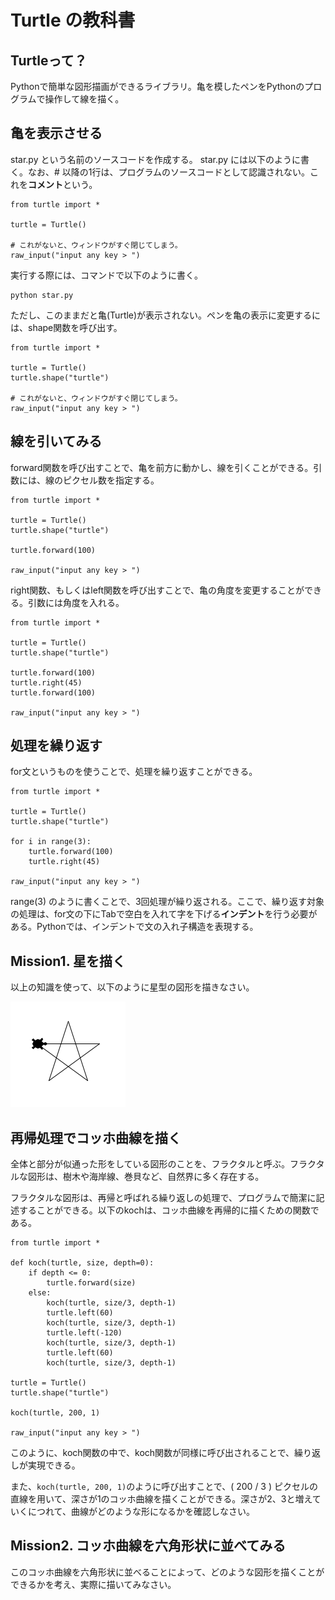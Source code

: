 # Turtle の教科書




## Turtleって？
Pythonで簡単な図形描画ができるライブラリ。亀を模したペンをPythonのプログラムで操作して線を描く。




## 亀を表示させる
star.py という名前のソースコードを作成する。
star.py には以下のように書く。なお、# 以降の1行は、プログラムのソースコードとして認識されない。これを**コメント**という。

```
from turtle import *

turtle = Turtle()

# これがないと、ウィンドウがすぐ閉じてしまう。
raw_input("input any key > ")

```

実行する際には、コマンドで以下のように書く。

```
python star.py
```





ただし、このままだと亀(Turtle)が表示されない。ペンを亀の表示に変更するには、shape関数を呼び出す。

```
from turtle import *

turtle = Turtle()
turtle.shape("turtle")

# これがないと、ウィンドウがすぐ閉じてしまう。
raw_input("input any key > ")

```




## 線を引いてみる
forward関数を呼び出すことで、亀を前方に動かし、線を引くことができる。引数には、線のピクセル数を指定する。

```
from turtle import *

turtle = Turtle()
turtle.shape("turtle")

turtle.forward(100)

raw_input("input any key > ")

```

right関数、もしくはleft関数を呼び出すことで、亀の角度を変更することができる。引数には角度を入れる。

```
from turtle import *

turtle = Turtle()
turtle.shape("turtle")

turtle.forward(100)
turtle.right(45)
turtle.forward(100)

raw_input("input any key > ")

```




## 処理を繰り返す
for文というものを使うことで、処理を繰り返すことができる。

```
from turtle import *

turtle = Turtle()
turtle.shape("turtle")

for i in range(3):
	turtle.forward(100)
	turtle.right(45)

raw_input("input any key > ")
```

range(3) のように書くことで、3回処理が繰り返される。ここで、繰り返す対象の処理は、for文の下にTabで空白を入れて字を下げる**インデント**を行う必要がある。Pythonでは、インデントで文の入れ子構造を表現する。




## Mission1. 星を描く
以上の知識を使って、以下のように星型の図形を描きなさい。

![star](./img/star.png)




## 再帰処理でコッホ曲線を描く

全体と部分が似通った形をしている図形のことを、フラクタルと呼ぶ。フラクタルな図形は、樹木や海岸線、巻貝など、自然界に多く存在する。

フラクタルな図形は、再帰と呼ばれる繰り返しの処理で、プログラムで簡潔に記述することができる。以下のkochは、コッホ曲線を再帰的に描くための関数である。

```
from turtle import *

def koch(turtle, size, depth=0):
	if depth <= 0:
		turtle.forward(size)
	else:
		koch(turtle, size/3, depth-1)
		turtle.left(60)     
		koch(turtle, size/3, depth-1)
		turtle.left(-120)   
		koch(turtle, size/3, depth-1)
		turtle.left(60)
		koch(turtle, size/3, depth-1)

turtle = Turtle()
turtle.shape("turtle")

koch(turtle, 200, 1)

raw_input("input any key > ")

```

このように、koch関数の中で、koch関数が同様に呼び出されることで、繰り返しが実現できる。

また、```koch(turtle, 200, 1)```のように呼び出すことで、( 200 / 3 ) ピクセルの直線を用いて、深さが1のコッホ曲線を描くことができる。深さが2、3と増えていくにつれて、曲線がどのような形になるかを確認しなさい。


## Mission2. コッホ曲線を六角形状に並べてみる
このコッホ曲線を六角形状に並べることによって、どのような図形を描くことができるかを考え、実際に描いてみなさい。

<!--答えは雪の結晶-->



































